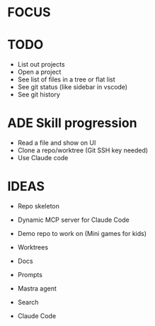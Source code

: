 # FOCUS

# TODO
- List out projects
- Open a project
- See list of files in a tree or flat list
- See git status (like sidebar in vscode)
- See git history


# ADE Skill progression
- Read a file and show on UI
- Clone a repo/worktree (Git SSH key needed)
- Use Claude code


# IDEAS
- Repo skeleton
- Dynamic MCP server for Claude Code
- Demo repo to work on (Mini games for kids)
- Worktrees
- Docs
- Prompts
- Mastra agent
- Search

- Claude Code